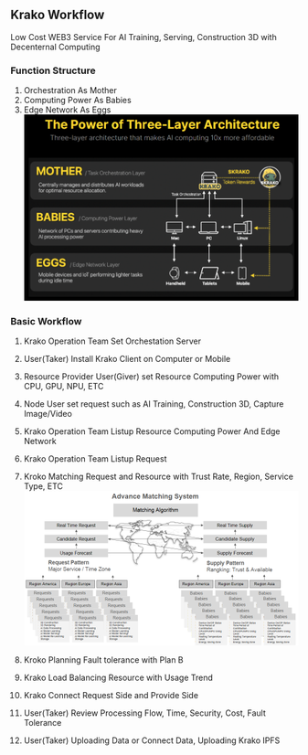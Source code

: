 ## Krako Workflow
Low Cost WEB3 Service For AI Training, Serving, Construction 3D with Decenternal Computing

### Function Structure
1. Orchestration As Mother
2. Computing Power As Babies
3. Edge Network As Eggs
![Architecture](./images/Architecture_001.PNG)

### Basic Workflow
1. Krako Operation Team Set Orchestation Server

2. User(Taker) Install Krako Client on Computer or Mobile
3. Resource Provider User(Giver) set Resource Computing Power with CPU, GPU, NPU, ETC
4. Node User set request such as AI Training, Construction 3D, Capture Image/Video
5. Krako Operation Team Listup Resource Computing Power And Edge Network
6. Krako Operation Team Listup Request 
7. Kroko Matching Request and Resource with Trust Rate, Region, Service Type, ETC
![Orchestation](./images/tech_001.PNG)
9. Kroko Planning Fault tolerance with Plan B
10. Krako Load Balancing Resource with Usage Trend
11. Krako Connect Request Side and Provide Side
12. User(Taker) Review Processing Flow, Time, Security, Cost, Fault Tolerance
13. User(Taker) Uploading Data or Connect Data, Uploading Krako IPFS
